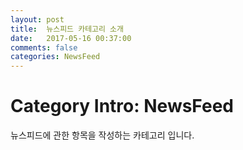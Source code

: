 ```yaml
---
layout: post
title:  뉴스피드 카테고리 소개
date:   2017-05-16 00:37:00
comments: false
categories: NewsFeed
---
```


# Category Intro: NewsFeed

뉴스피드에 관한 항목을 작성하는 카테고리 입니다.
